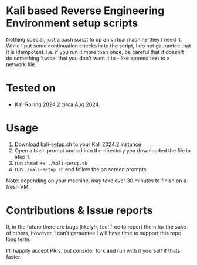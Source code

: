 # Kali based Reverse Engineering Environment setup scripts

Nothing special, just a bash script to up an virtual machine they I need it. While I put some continuation checks in to the script, I do not gaurantee that it is idempotent. I.e. if you run it more than once, be careful that it doesn't do something 'twice' that you don't want it to - like append text to a network file.

# Tested on
- Kali Rolling 2024.2 circa Aug 2024.

# Usage
1. Download kali-setup.sh to your Kali 2024.2 instance
2. Open a bash prompt and cd into the directory you downloaded the file in step 1.
3. run `chmod +x ./kali-setup.sh`
4. run `./kali-setup.sh` and follow the on screen prompts

Note: depending on your machine, may take over 30 minutes to finish on a fresh VM.

# Contributions & Issue reports
If, in the future there are bugs (likely!), feel free to report them for the sake of others, however, I can't garauntee I will have time to support this repo long term.

I'll happily accept PR's, but consider fork and run with it yourself if thats faster.
